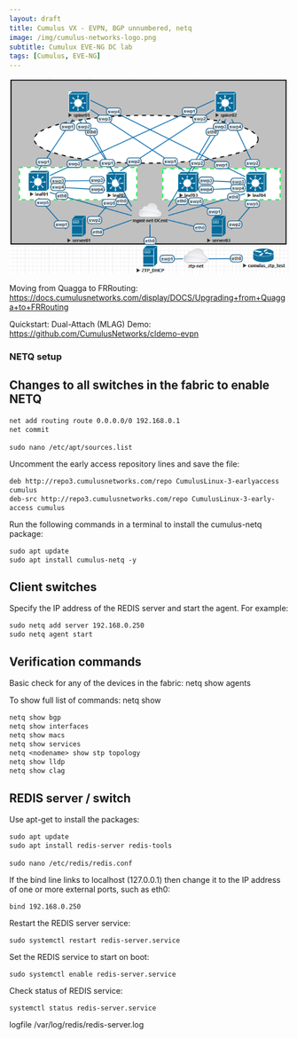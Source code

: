 ```yaml
---
layout: draft
title: Cumulus VX - EVPN, BGP unnumbered, netq
image: /img/cumulus-networks-logo.png
subtitle: Cumulux EVE-NG DC lab
tags: [Cumulus, EVE-NG]
---
```

![Cumulus Fabirc](/img/cumulus-DC.png)

Moving from Quagga to FRRouting:
	https://docs.cumulusnetworks.com/display/DOCS/Upgrading+from+Quagga+to+FRRouting

Quickstart: Dual-Attach (MLAG) Demo:
	https://github.com/CumulusNetworks/cldemo-evpn

### NETQ setup

## Changes to all switches in the fabric to enable NETQ

	net add routing route 0.0.0.0/0 192.168.0.1
	net commit

	sudo nano /etc/apt/sources.list

Uncomment the early access repository lines and save the file:

	deb http://repo3.cumulusnetworks.com/repo CumulusLinux-3-earlyaccess cumulus
	deb-src http://repo3.cumulusnetworks.com/repo CumulusLinux-3-early-access cumulus

Run the following commands in a terminal to install the cumulus-netq package:

	sudo apt update
	sudo apt install cumulus-netq -y


## Client switches

Specify the IP address of the REDIS server and start the agent. 
For example:

	sudo netq add server 192.168.0.250
	sudo netq agent start

## Verification commands

Basic check for any of the devices in the fabric:
	netq show agents

To show full list of commands:
	netq show 

	netq show bgp
	netq show interfaces
	netq show macs
	netq show services
	netq <nodename> show stp topology
	netq show lldp
	netq show clag


## REDIS server / switch

Use apt-get to install the packages:

	sudo apt update
	sudo apt install redis-server redis-tools

	sudo nano /etc/redis/redis.conf

If the bind line links to localhost (127.0.0.1) then change it to the IP address of one or more external ports, such as eth0:
	
	bind 192.168.0.250

Restart the REDIS server service:

	sudo systemctl restart redis-server.service
	
Set the REDIS service to start on boot:

	sudo systemctl enable redis-server.service

Check status of REDIS service:

	systemctl status redis-server.service

logfile /var/log/redis/redis-server.log
